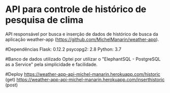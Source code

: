 # API para controle de histórico de pesquisa de clima

API responsável por busca e inserção de dados de histórico de busca da aplicação weather-app (https://github.com/MichelManarin/weather-app).

#Dependências
Flask: 0.12.2
psycopg2: 2.8 
Python: 3.7
	
#Banco de dados utilizado
Optei por utilizar o "ElephantSQL - PostgreSQL as a Service" pela simplicidade e facilidade.

#Deploy
https://weather-app-api-michel-manarin.herokuapp.com/historic (get)
https://weather-app-api-michel-manarin.herokuapp.com/inserthistoric (post)
